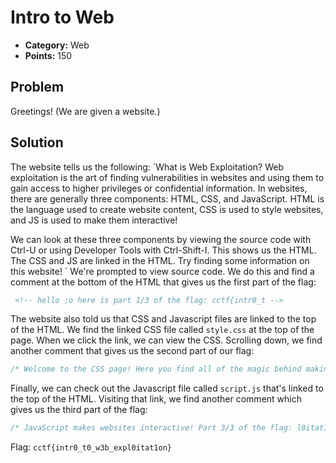 # Intro to Web
* **Category:** Web
* **Points:** 150
## Problem
Greetings! (We are given a website.)

## Solution
The website tells us the following:
`What is Web Exploitation?
Web exploitation is the art of finding vulnerabilities in websites and using them to gain access to higher privileges or confidential information. In websites, there are generally three components: HTML, CSS, and JavaScript. HTML is the language used to create website content, CSS is used to style websites, and JS is used to make them interactive!

We can look at these three components by viewing the source code with Ctrl-U or using Developer Tools with Ctrl-Shift-I. This shows us the HTML. The CSS and JS are linked in the HTML. Try finding some information on this website!
`
We're prompted to view source code. We do this and find a comment at the bottom of the HTML that gives us the first part of the flag:
```html
 <!-- hello ;o here is part 1/3 of the flag: cctf{intr0_t -->
```

The website also told us that CSS and Javascript files are linked to the top of the HTML. We find the linked CSS file called `style.css` at the top of the page. When we click the link, we can view the CSS. Scrolling down, we find another comment that gives us the second part of our flag:
```css
/* Welcome to the CSS page! Here you find all of the magic behind making our website look pretty. Part 2/3 of the flag: 0_w3b_exp */
```

Finally, we can check out the Javascript file called `script.js` that's linked to the top of the HTML. Visiting that link, we find another comment which gives us the third part of the flag:
```js
/* JavaScript makes websites interactive! Part 3/3 of the flag: l0itat1on}*/
```


Flag: `cctf{intr0_t0_w3b_expl0itat1on}`
